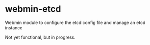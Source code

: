 webmin-etcd
===========

Webmin module to configure the etcd config file and manage an etcd instance

Not yet functional, but in progress.
